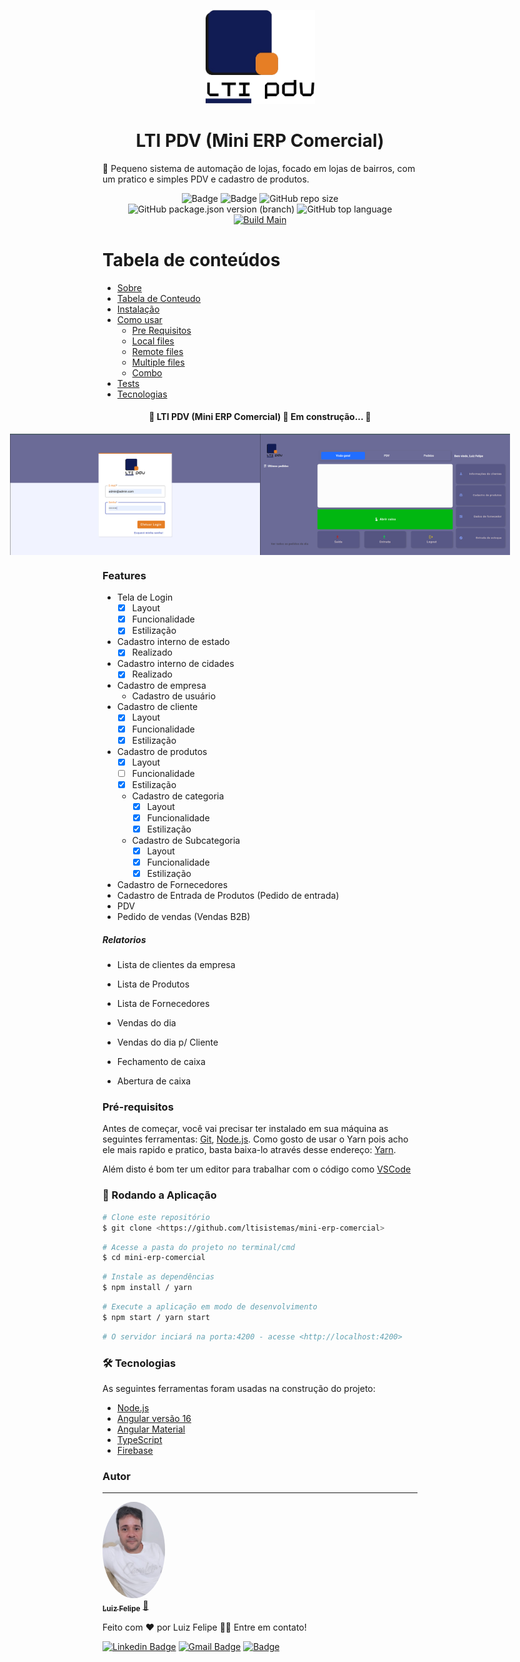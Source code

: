 <p align="center">
  <a href="https://unform.dev">
    <img src="src/assets/img/logomarca.png" height="150" width="175" alt="Unform" />
  </a>
</p>
<h1 align="center">LTI PDV (Mini ERP Comercial)</h1>
<p>🚀 Pequeno sistema de automação de lojas, focado em lojas de bairros, com um pratico e simples PDV e cadastro de produtos.</p>

<div align="center">

![Badge](https://img.shields.io/badge/LtiPDV-V1.0-%237159c1?style=flat-square&logo=ghost) ![Badge](https://img.shields.io/badge/Angular-V16-%237159c1?style=flat-square&logo=angular) ![GitHub repo size](https://img.shields.io/github/repo-size/ltisistemas/mini-erp-comercial) ![GitHub package.json version (branch)](https://img.shields.io/github/package-json/v/ltisistemas/mini-erp-comercial/main) ![GitHub top language](https://img.shields.io/github/languages/top/ltisistemas/mini-erp-comercial) [![Build Main](https://github.com/ltisistemas/mini-erp-comercial/actions/workflows/main-deploy.yml/badge.svg?branch=main)](https://github.com/ltisistemas/mini-erp-comercial/actions/workflows/main-deploy.yml)

</div>

# Tabela de conteúdos

<!--ts-->

- [Sobre](#Sobre)
- [Tabela de Conteudo](#tabela-de-conteudo)
- [Instalação](#instalacao)
- [Como usar](#como-usar)
  - [Pre Requisitos](#pre-requisitos)
  - [Local files](#local-files)
  - [Remote files](#remote-files)
  - [Multiple files](#multiple-files)
  - [Combo](#combo)
- [Tests](#testes)
- [Tecnologias](#tecnologias)
<!--te-->

<h4 align="center"> 
	🚧  LTI PDV (Mini ERP Comercial) 🚀 Em construção...  🚧
</h4>

<div align="center" style="display: flex; align-items: flex-start; justify-content: center;">

<img alt="LTI PDV - Tela de Login" title="#LTI PDV - Tela de Login" src="screenshots/tela_login_lti_pdv.png" width="400px">

<img alt="LTI PDV - Tela Principal" title="#LTI PDV - Tela Principal" src="screenshots/tela_principal_lti_pdv.png" width="400px">

</div>

### Features

- Tela de Login
  - [x] Layout
  - [x] Funcionalidade
  - [x] Estilização
- Cadastro interno de estado
  - [x] Realizado
- Cadastro interno de cidades
  - [x] Realizado
- Cadastro de empresa
  - Cadastro de usuário
- Cadastro de cliente
  - [x] Layout
  - [x] Funcionalidade
  - [x] Estilização
- Cadastro de produtos
  - [x] Layout
  - [ ] Funcionalidade
  - [x] Estilização
  - Cadastro de categoria
    - [x] Layout
    - [x] Funcionalidade
    - [x] Estilização
  - Cadastro de Subcategoria
    - [x] Layout
    - [x] Funcionalidade
    - [x] Estilização
- Cadastro de Fornecedores
- Cadastro de Entrada de Produtos (Pedido de entrada)
- PDV
- Pedido de vendas (Vendas B2B)

##### Relatorios

- Lista de clientes da empresa
- Lista de Produtos
- Lista de Fornecedores

- Vendas do dia
- Vendas do dia p/ Cliente
- Fechamento de caixa
- Abertura de caixa

### Pré-requisitos

<p>

Antes de começar, você vai precisar ter instalado em sua máquina as seguintes ferramentas:
[Git](https://git-scm.com), [Node.js](https://nodejs.org/en/). Como gosto de usar o Yarn pois acho ele mais rapido e pratico, basta baixa-lo através desse endereço: [Yarn](https://yarnpkg.com/).

</p>

<p>

Além disto é bom ter um editor para trabalhar com o código como [VSCode](https://code.visualstudio.com/)

</p>

### 🎲 Rodando a Aplicação

```bash
# Clone este repositório
$ git clone <https://github.com/ltisistemas/mini-erp-comercial>
```

```bash
# Acesse a pasta do projeto no terminal/cmd
$ cd mini-erp-comercial
```

```bash
# Instale as dependências
$ npm install / yarn
```

```bash
# Execute a aplicação em modo de desenvolvimento
$ npm start / yarn start
```

```bash
# O servidor inciará na porta:4200 - acesse <http://localhost:4200>
```

### 🛠 Tecnologias

As seguintes ferramentas foram usadas na construção do projeto:

- [Node.js](https://nodejs.org/en/)
- [Angular versão 16](https://angular.io/)
- [Angular Material](https://material.angular.io/)
- [TypeScript](https://www.typescriptlang.org/)
- [Firebase](https://firebase.google.com/?hl=pt-br)

### Autor

---

<a href="https://w.app/LTISistemas">
 <img style="border-radius: 50%;" src="screenshots/avatar_felipe.jpeg" width="100px;" alt=""/>
 <br />
 <sub><b>Luiz Felipe</b></sub></a> <a href="https://w.app/LTISistemas" title="LTI Sistemas">🚀</a>

Feito com ❤️ por Luiz Felipe 👋🏽 Entre em contato!

[![Linkedin Badge](https://img.shields.io/badge/-Felipe-blue?style=flat-square&logo=Linkedin&logoColor=white&link=https://www.linkedin.com/in/luiz-felipe-marinho-dantas-bb37674b/)](https://www.linkedin.com/in/luiz-felipe-marinho-dantas-bb37674b/)
[![Gmail Badge](https://img.shields.io/badge/-luizltisistemas@gmail.com-c14438?style=flat-square&logo=Gmail&logoColor=white&link=mailto:luizltisistemas@gmail.com)](mailto:luizltisistemas@gmail.com) [![Badge](https://img.shields.io/badge/o.luizfelipemd-E4405F?style=flat-square&logo=instagram&logoColor=white)](https://www.instagram.com/o.luizfelipemd/)
